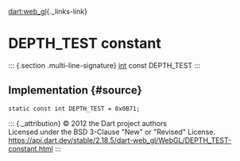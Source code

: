 [dart:web\_gl](../../dart-web_gl/dart-web_gl-library){._links-link}

DEPTH\_TEST constant
====================

::: {.section .multi-line-signature}
[int](../../dart-core/int-class) const DEPTH\_TEST
:::

Implementation {#source}
--------------

``` {.language-dart data-language="dart"}
static const int DEPTH_TEST = 0x0B71;
```

::: {._attribution}
© 2012 the Dart project authors\
Licensed under the BSD 3-Clause \"New\" or \"Revised\" License.\
<https://api.dart.dev/stable/2.18.5/dart-web_gl/WebGL/DEPTH_TEST-constant.html>
:::
